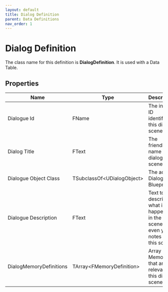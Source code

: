 ```yaml
---
layout: default
title: Dialog Definition
parent: Data Definitions
nav_order: 1
---
```


# Dialog Definition

The class name for this definition is **DialogDefinition**. It is used with a Data Table.

## Properties

| Name | Type | Description |
| --- | --- | --- |
| Dialogue Id | FName | The internal ID identifying this dialog scene |
| Dialog Title | FText | The friendly name of the dialog scene |
| Dialogue Object Class | TSubclassOf\<UDialogObject\> | The actual Dialog Blueprint |
| Dialogue Description | FText | Text to describe what is happening in the scene, or even your notes about this scene |
| DialogMemoryDefinitions | TArray\<FMemoryDefinition\> | Array of Memories that are relevant to this dialog scene |